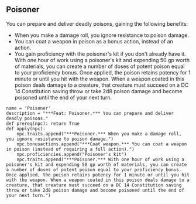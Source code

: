 ## Poisoner
You can prepare and deliver deadly poisons, gaining the following benefits:

* When you make a damage roll, you ignore resistance to poison damage.
* You can coat a weapon in poison as a bonus action, instead of an action.
* You gain proficiency with the poisoner's kit if you don't already have it. With one hour of work using a poisoner's kit and expending 50 gp worth of materials, you can create a number of doses of potent poison equal to your proficiency bonus. Once applied, the poison retains potency for 1 minute or until you hit with the weapon. When a weapon coated in this poison deals damage to a creature, that creature must succeed on a DC 14 Constitution saving throw or take 2d8 poison damage and become poisoned until the end of your next turn.

```
name = 'Poisoner'
description = "***Feat: Poisoner.*** You can prepare and deliver deadly poisons."
def prereq(npc): return True
def apply(npc):
    npc.traits.append("***Poisoner.*** When you make a damage roll, you ignore resistance to poison damage.")
    npc.bonusactions.append("***Coat weapon.*** You can coat a weapon in poison (instead of requiring a full action).")
    npc.proficiencies.append("Poisoner's kit")
    npc.traits.append("***Poisoner.*** With one hour of work using a poisoner's kit and expending 50 gp worth of materials, you can create a number of doses of potent poison equal to your proficiency bonus. Once applied, the poison retains potency for 1 minute or until you hit with the weapon. When a weapon coated in this poison deals damage to a creature, that creature must succeed on a DC 14 Constitution saving throw or take 2d8 poison damage and become poisoned until the end of your next turn.")
```
